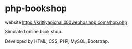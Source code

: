 # php-bookshop


website https://krittiyapichai.000webhostapp.com/shop.php

Simulated online book shop.

Developed by HTML, CSS, PHP, MySQL, Bootstrap. 



